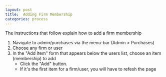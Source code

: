 ```yaml
---
layout: post
title:  Adding Firm Membership
categories: process
---
```

The instructions that follow explain how to add a firm membership

1. Navigate to admin/purchases via the menu-bar (Admin > Purchases)
2. Choose any firm or user
3. In the "Add Item" form that appears below the users list, choose an item (membership) to add
	- Click the "Add" button.
	- If it's the first item for a firm/user, you will have to refesh the page